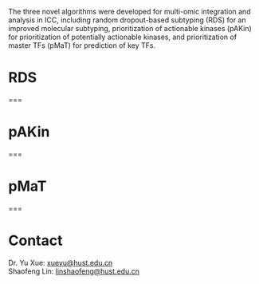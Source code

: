 The three novel algorithms were developed for multi-omic integration and analysis in ICC, including random dropout-based subtyping (RDS) for an improved molecular subtyping, prioritization of actionable kinases (pAKin) for prioritization of potentially actionable kinases, and prioritization of master TFs (pMaT) for prediction of key TFs.

# RDS
===



# pAKin
===


# pMaT
===


Contact
===
Dr. Yu Xue: xueyu@hust.edu.cn<br>
Shaofeng Lin: linshaofeng@hust.edu.cn

